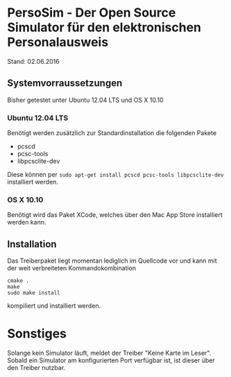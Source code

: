 # PersoSim - Der Open Source Simulator für den elektronischen Personalausweis
Stand: 02.06.2016

## Systemvorraussetzungen
Bisher getestet unter Ubuntu 12.04 LTS und OS X 10.10

### Ubuntu 12.04 LTS
Benötigt werden zusätzlich zur Standardinstallation die folgenden Pakete
- pcscd
- pcsc-tools
- libpcsclite-dev

Diese können per `sudo apt-get install pcscd pcsc-tools libpcsclite-dev` installiert werden.

### OS X 10.10
Benötigt wird das Paket XCode, welches über den Mac App Store installiert werden kann.

## Installation
Das Treiberpaket liegt momentan lediglich im Quellcode vor und kann mit der weit verbreiteten Kommandokombination
```
cmake .
make
sudo make install
```
kompiliert und installiert werden.

# Sonstiges
Solange kein Simulator läuft, meldet der Treiber "Keine Karte im Leser". Sobald ein Simulator am konfigurierten Port verfügbar ist, ist dieser über den Treiber nutzbar.
